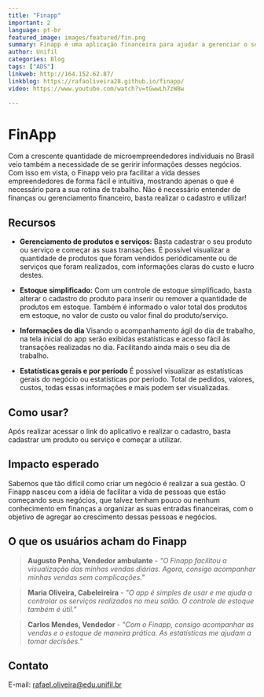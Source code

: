 ```yaml
---
title: "Finapp"
important: 2
language: pt-br
featured_image: images/featured/fin.png
summary: Finapp é uma aplicação financeira para ajudar a gerenciar o seu negócio, facilitando a visualização rápida de informações diárias ou periódicas das suas vendas ou realização de serviços.
author: Unifil
categories: Blog
tags: ["ADS"] 
linkweb: http://164.152.62.87/
linkblog: https://rafaoliveira28.github.io/finapp/
video: https://www.youtube.com/watch?v=tGwwLh7zW8w

---
```


# FinApp

Com a crescente quantidade de microempreendedores individuais no Brasil veio também a necessidade de se geririr informações desses negócios. Com isso em vista, o Finapp veio pra facilitar a vida desses empreendedores de forma fácil e intuitiva, mostrando apenas o que é necessário para a sua rotina de trabalho. Não é necessário entender de finanças ou gerenciamento financeiro, basta realizar o cadastro e utilizar!

## Recursos

*  **Gerenciamento de produtos e serviços:** Basta cadastrar o seu produto ou serviço e começar as suas transações. É possível visualizar a quantidade de produtos que foram vendidos periódicamente ou de serviços que foram realizados, com informações claras do custo e lucro destes.

*  **Estoque simplificado:** Com um controle de estoque simplificado, basta alterar o cadastro do produto para inserir ou remover a quantidade de produtos em estoque. Também é informado o valor total dos produtos em estoque, no valor de custo ou valor final do produto/serviço.

*  **Informações do dia** Visando o acompanhamento ágil do dia de trabalho, na tela inicial do app serão exibidas estatísticas e acesso fácil às transações realizadas no dia. Facilitando ainda mais o seu dia de trabalho.

*  **Estatísticas gerais e por período** É possível visualizar as estatísticas gerais do negócio ou estatísticas por período. Total de pedidos, valores, custos, todas essas informações e mais podem ser visualizadas.

## Como usar?

Após realizar acessar o link do aplicativo e realizar o cadastro, basta cadastrar um produto ou serviço e começar a utilizar.

## Impacto esperado

Sabemos que tão difícil como criar um negócio é realizar a sua gestão. O Finapp nasceu com a idéia de facilitar a vida de pessoas que estão começando seus negócios, que talvez tenham pouco ou nenhum conhecimento em finanças a organizar as suas entradas financeiras, com o objetivo de agregar ao crescimento dessas pessoas e negócios.

## O que os usuários acham do Finapp

> **Augusto Penha, Vendedor ambulante** - *"O Finapp facilitou a visualização das minhas vendas diárias. Agora, consigo acompanhar minhas vendas sem complicações."*

>**Maria Oliveira, Cabeleireira** - *"O app é simples de usar e me ajuda a controlar os serviços realizados no meu salão. O controle de estoque também é útil."*

>**Carlos Mendes, Vendedor** - *"Com o Finapp, consigo acompanhar as vendas e o estoque de maneira prática. As estatísticas me ajudam a tomar decisões."*

## Contato
E-mail: rafael.oliveira@edu.unifil.br